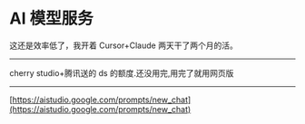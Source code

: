 # AI 模型服务

这还是效率低了，我开着 Cursor+Claude 两天干了两个月的活。

---

cherry studio+腾讯送的 ds 的额度.还没用完,用完了就用网页版

---

[https://aistudio.google.com/prompts/new_chat](https://aistudio.google.com/prompts/new_chat)
